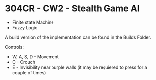 # 304CR - CW2 - Stealth Game AI

- Finite state Machine
- Fuzzy Logic

A build version of the implementation can be found in the Builds Folder.

Controls:
- W, A, S, D - Movement
- C - Crouch
- E - Invisibility near purple walls (it may be requiered to press for a couple of times) 
 
